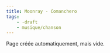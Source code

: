 ```yaml
---
title: Moonray - Comanchero
tags:
    - -draft
    - musique/chanson
---
```


Page créée automatiquement, mais vide.
